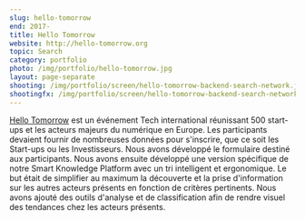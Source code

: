 ```yaml
---
slug: hello-tomorrow
end: 2017-
title: Hello Tomorrow
website: http://hello-tomorrow.org
topic: Search
category: portfolio
photo: /img/portfolio/hello-tomorrow.jpg
layout: page-separate
shooting: /img/portfolio/screen/hello-tomorrow-backend-search-network.jpg
shootingfx: /img/portfolio/screen/hello-tomorrow-backend-search-network.jpg
---
```

[Hello Tomorrow]({{page.website}}) est un événement Tech international réunissant 500 start-ups et les acteurs majeurs du numérique en Europe.
Les participants devaient fournir de nombreuses données pour s'inscrire, que ce soit les Start-ups ou les Investisseurs. Nous avons développé le formulaire destiné aux participants. Nous avons ensuite développé une version spécifique
de notre Smart Knowledge Platform avec un tri intelligent et ergonomique.  Le but était de simplifier au maximum la découverte et la prise d'information sur les autres acteurs présents en fonction
de critères pertinents. Nous avons ajouté des outils d'analyse et de classification afin de rendre visuel des tendances chez les acteurs présents.
